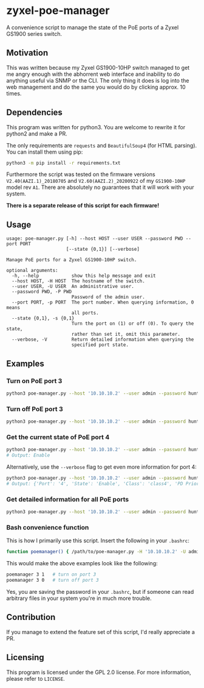 # zyxel-poe-manager
A convenience script to manage the state of the PoE ports of a Zyxel GS1900 series switch.

## Motivation

This was written because my Zyxel GS1900-10HP switch managed to get me angry enough with the abhorrent web interface and inability to do anything useful via SNMP or the CLI.
The only thing it does is log into the web management and do the same you would do by clicking approx. 10 times.


## Dependencies

This program was written for python3. You are welcome to rewrite it for python2 and make a PR.

The only requirements are `requests` and `BeautifulSoup4` (for HTML parsing). You can install them using pip:
```bash
python3 -m pip install -r requirements.txt
```
Furthermore the script was tested on the firmware versions `V2.40(AAZI.1)_20180705` and `V2.60(AAZI.2)_20200922` of my `GS1900-10HP` model rev `A1`.
There are absolutely no guarantees that it will work with your system.

**There is a separate release of this script for each firmware!** 


## Usage
```
usage: poe-manager.py [-h] --host HOST --user USER --password PWD --port PORT
                      [--state {0,1}] [--verbose]

Manage PoE ports for a Zyxel GS1900-10HP switch.

optional arguments:
  -h, --help            show this help message and exit
  --host HOST, -H HOST  The hostname of the switch.
  --user USER, -U USER  An administrative user.
  --password PWD, -P PWD
                        Password of the admin user.
  --port PORT, -p PORT  The port number. When querying information, 0 means
                        all ports.
  --state {0,1}, -s {0,1}
                        Turn the port on (1) or off (0). To query the state,
                        rather than set it, omit this parameter.
  --verbose, -V         Return detailed information when querying the
                        specified port state.
```

## Examples

### Turn on PoE port 3

```bash
python3 poe-manager.py --host '10.10.10.2' --user admin --password hunter2 --port 3 --state 1
```

### Turn off PoE port 3

```bash
python3 poe-manager.py --host '10.10.10.2' --user admin --password hunter2 --port 3 --state 0
```

### Get the current state of PoE port 4

```bash
python3 poe-manager.py --host '10.10.10.2' --user admin --password hunter2 --port 4
# Output: Enable
```

Alternatively, use the `--verbose` flag to get even more information for port 4:
```bash
python3 poe-manager.py --host '10.10.10.2' --user admin --password hunter2 --port 4 --verbose
# Output: {'Port': '4', 'State': 'Enable', 'Class': 'class4', 'PD Priority': 'High', 'Power-Up': '802.3at', 'Wide Range Detection': 'Disable', 'Consuming Power (mW)': '3300', 'Max Power (mW)': '31200'}
```

### Get detailed information for all PoE ports

```bash
python3 poe-manager.py --host '10.10.10.2' --user admin --password hunter2 --port 0 --verbose
```

### Bash convenience function

This is how I primarily use this script. Insert the following in your `.bashrc`:
```bash
function poemanager() { /path/to/poe-manager.py -H '10.10.10.2' -U admin -P hunter2 -p $1 -s $2; }
```
This would make the above examples look like the following:
```bash
poemanager 3 1   # turn on port 3
poemanager 3 0   # turn off port 3
```

Yes, you are saving the password in your `.bashrc`, but if someone can read arbitrary files in your system you're in much more trouble.


## Contribution

If you manage to extend the feature set of this script, I'd really appreciate a PR.


## Licensing

This program is licensed under the GPL 2.0 license. For more information, please refer to `LICENSE`.
